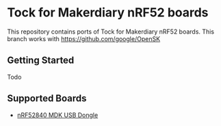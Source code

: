 # Tock for Makerdiary nRF52 boards

This repository contains ports of Tock for Makerdiary nRF52 boards.
This branch works with https://github.com/google/OpenSK

## Getting Started
Todo

## Supported Boards

 * [nRF52840 MDK USB Dongle](./boards/nrf52840_mdk_usb_dongle)

